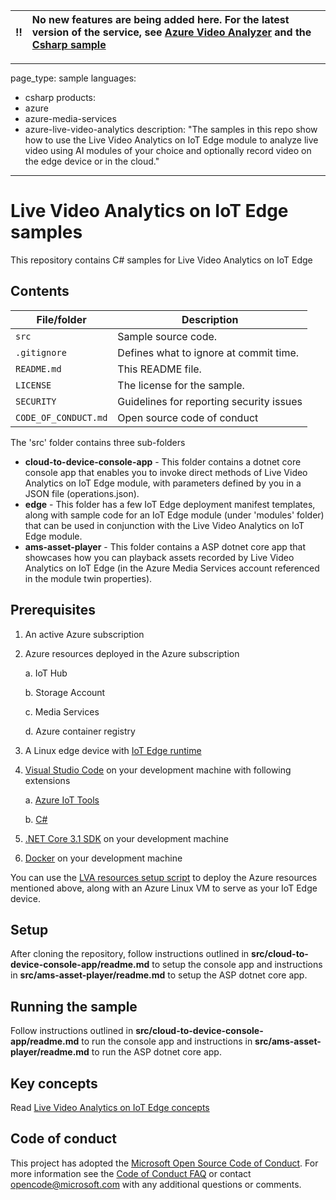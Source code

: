 
:bangbang: | No new features are being added here. For the latest version of the service, see [Azure Video Analyzer](https://github.com/Azure/video-analyzer) and the [Csharp sample](https://github.com/Azure-Samples/video-analyzer-iot-edge-csharp)
:---: | :---

---
page_type: sample
languages:
  - csharp
products:
  - azure
  - azure-media-services
  - azure-live-video-analytics
description: "The samples in this repo show how to use the Live Video Analytics on IoT Edge module to analyze live video using AI modules of your choice and optionally record video on the edge device or in the cloud."  
---

# Live Video Analytics on IoT Edge samples

This repository contains C# samples for Live Video Analytics on IoT Edge

## Contents

| File/folder       | Description                                |
|----------------------|--------------------------------------------|
| `src`                | Sample source code.                        |
| `.gitignore`         | Defines what to ignore at commit time.     |
| `README.md`          | This README file.                          |
| `LICENSE`            | The license for the sample.                |
| `SECURITY`           | Guidelines for reporting security issues   |
| `CODE_OF_CONDUCT.md` | Open source code of conduct                |

The 'src' folder contains three sub-folders

* **cloud-to-device-console-app** - This folder contains a dotnet core console app that enables you to invoke direct methods of Live Video Analytics on IoT Edge module, with parameters defined by you in a JSON file (operations.json).
* **edge** - This folder has a few IoT Edge deployment manifest templates, along with sample code for an IoT Edge module (under 'modules' folder) that can be used in conjunction with the Live Video Analytics on IoT Edge module.
* **ams-asset-player** - This folder contains a ASP dotnet core app that showcases how you can playback assets recorded by Live Video Analytics on IoT Edge (in the Azure Media Services account referenced in the module twin properties).

## Prerequisites

1. An active Azure subscription
2. Azure resources deployed in the Azure subscription

    a. IoT Hub

    b. Storage Account

    c. Media Services

    d. Azure container registry

3. A Linux edge device with [IoT Edge runtime](https://docs.microsoft.com/en-us/azure/iot-edge/how-to-install-iot-edge-linux)

4. [Visual Studio Code](https://code.visualstudio.com/) on your development machine with following extensions

    a. [Azure IoT Tools](https://marketplace.visualstudio.com/items?itemName=vsciot-vscode.azure-iot-tools)

    b. [C#](https://marketplace.visualstudio.com/items?itemName=ms-dotnettools.csharp)

5. [.NET Core 3.1 SDK](https://dotnet.microsoft.com/download/dotnet-core/3.1) on your development machine

6. [Docker](https://docs.docker.com/engine/install/) on your development machine

You can use the [LVA resources setup script](https://github.com/Azure/live-video-analytics/tree/master/edge/setup) to deploy the Azure resources mentioned above, along with an Azure Linux VM to serve as your IoT Edge device.

## Setup

After cloning the repository, follow instructions outlined in **src/cloud-to-device-console-app/readme.md** to setup the console app and instructions in **src/ams-asset-player/readme.md** to setup the ASP dotnet core app.

## Running the sample

Follow instructions outlined in **src/cloud-to-device-console-app/readme.md** to run the console app and instructions in **src/ams-asset-player/readme.md** to run the ASP dotnet core app.

## Key concepts

Read [Live Video Analytics on IoT Edge concepts](https://docs.microsoft.com/en-us/azure/media-services/live-video-analytics-edge/overview)

## Code of conduct

This project has adopted the [Microsoft Open Source Code of Conduct](https://opensource.microsoft.com/codeofconduct/). For more information see the [Code of Conduct FAQ](https://opensource.microsoft.com/codeofconduct/faq/) or
contact [opencode@microsoft.com](mailto:opencode@microsoft.com) with any additional questions or comments.
